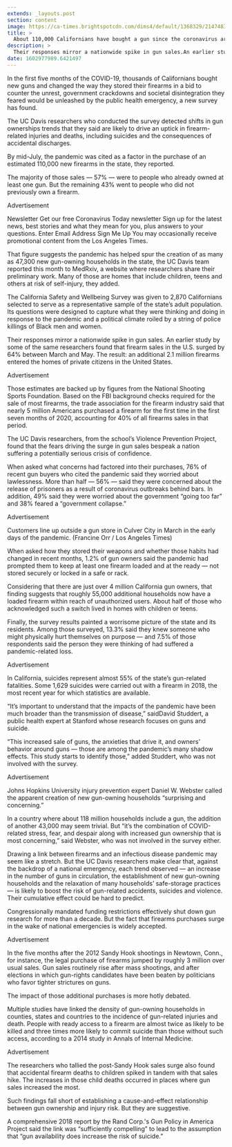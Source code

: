 ```yaml
--- 
extends: _layouts.post 
section: content 
image: https://ca-times.brightspotcdn.com/dims4/default/1368329/2147483647/strip/true/crop/3900x2048+0+276/resize/1200x630!/quality/90/?url=https%3A%2F%2Fcalifornia-times-brightspot.s3.amazonaws.com%2Ff8%2F6e%2F2df42b4245d1b3880ec7994f84c6%2Fla-photos-1staff-514948-me-0331-coronavirus-gun-sales-riverside-county-4-gmf.jpg 
title: > 
  About 110,000 Californians have bought a gun since the coronavirus arrived, study says 
description: > 
  Their responses mirror a nationwide spike in gun sales.An earlier study by some of the same researchers found that firearm sales in the U.S. surged by 64% between March and May.The result: an additional 2.1 million firearms entered the homes of private citizens in the United States.Gun sales routinely rise after mass shootings, and after elections in which gun-rights candidates have been beaten by politicians who favor tighter strictures on guns.The increases in those child deaths occurred in places where gun sales increased the most. 
date: 1602977989.6421497 
--- 
```

In the first five months of the COVID-19, thousands of Californians bought new guns and changed the way they stored their firearms in a bid to counter the unrest, government crackdowns and societal disintegration they feared would be unleashed by the public health emergency, a new survey has found.

The UC Davis researchers who conducted the survey detected shifts in gun ownerships trends that they said are likely to drive an uptick in firearm-related injuries and deaths, including suicides and the consequences of accidental discharges.

By mid-July, the pandemic was cited as a factor in the purchase of an estimated 110,000 new firearms in the state, they reported.

The majority of those sales — 57% — were to people who already owned at least one gun. But the remaining 43% went to people who did not previously own a firearm.

Advertisement

Newsletter Get our free Coronavirus Today newsletter Sign up for the latest news, best stories and what they mean for you, plus answers to your questions. Enter Email Address Sign Me Up You may occasionally receive promotional content from the Los Angeles Times.

That figure suggests the pandemic has helped spur the creation of as many as 47,300 new gun-owning households in the state, the UC Davis team reported this month to MedRxiv, a website where researchers share their preliminary work. Many of those are homes that include children, teens and others at risk of self-injury, they added.

The California Safety and Wellbeing Survey was given to 2,870 Californians selected to serve as a representative sample of the state’s adult population. Its questions were designed to capture what they were thinking and doing in response to the pandemic and a political climate roiled by a string of police killings of Black men and women.

Their responses mirror a nationwide spike in gun sales. An earlier study by some of the same researchers found that firearm sales in the U.S. surged by 64% between March and May. The result: an additional 2.1 million firearms entered the homes of private citizens in the United States.

Advertisement

Those estimates are backed up by figures from the National Shooting Sports Foundation. Based on the FBI background checks required for the sale of most firearms, the trade association for the firearm industry said that nearly 5 million Americans purchased a firearm for the first time in the first seven months of 2020, accounting for 40% of all firearms sales in that period.

The UC Davis researchers, from the school’s Violence Prevention Project, found that the fears driving the surge in gun sales bespeak a nation suffering a potentially serious crisis of confidence.

When asked what concerns had factored into their purchases, 76% of recent gun buyers who cited the pandemic said they worried about lawlessness. More than half — 56% — said they were concerned about the release of prisoners as a result of coronavirus outbreaks behind bars. In addition, 49% said they were worried about the government “going too far” and 38% feared a “government collapse.”

Advertisement

Customers line up outside a gun store in Culver City in March in the early days of the pandemic. (Francine Orr / Los Angeles Times)

When asked how they stored their weapons and whether those habits had changed in recent months, 1.2% of gun owners said the pandemic had prompted them to keep at least one firearm loaded and at the ready — not stored securely or locked in a safe or rack.

Considering that there are just over 4 million California gun owners, that finding suggests that roughly 55,000 additional households now have a loaded firearm within reach of unauthorized users. About half of those who acknowledged such a switch lived in homes with children or teens.

Finally, the survey results painted a worrisome picture of the state and its residents. Among those surveyed, 13.3% said they knew someone who might physically hurt themselves on purpose — and 7.5% of those respondents said the person they were thinking of had suffered a pandemic-related loss.

Advertisement

In California, suicides represent almost 55% of the state’s gun-related fatalities. Some 1,629 suicides were carried out with a firearm in 2018, the most recent year for which statistics are available.

“It’s important to understand that the impacts of the pandemic have been much broader than the transmission of disease,” saidDavid Studdert, a public health expert at Stanford whose research focuses on guns and suicide.

“This increased sale of guns, the anxieties that drive it, and owners’ behavior around guns — those are among the pandemic’s many shadow effects. This study starts to identify those,” added Studdert, who was not involved with the survey.

Advertisement

Johns Hopkins University injury prevention expert Daniel W. Webster called the apparent creation of new gun-owning households “surprising and concerning.”

In a country where about 118 million households include a gun, the addition of another 43,000 may seem trivial. But “it’s the combination of COVID-related stress, fear, and despair along with increased gun ownership that is most concerning,” said Webster, who was not involved in the survey either.

Drawing a link between firearms and an infectious disease pandemic may seem like a stretch. But the UC Davis researchers make clear that, against the backdrop of a national emergency, each trend observed — an increase in the number of guns in circulation, the establishment of new gun-owning households and the relaxation of many households’ safe-storage practices — is likely to boost the risk of gun-related accidents, suicides and violence. Their cumulative effect could be hard to predict.

Congressionally mandated funding restrictions effectively shut down gun research for more than a decade. But the fact that firearms purchases surge in the wake of national emergencies is widely accepted.

Advertisement

In the five months after the 2012 Sandy Hook shootings in Newtown, Conn., for instance, the legal purchase of firearms jumped by roughly 3 million over usual sales. Gun sales routinely rise after mass shootings, and after elections in which gun-rights candidates have been beaten by politicians who favor tighter strictures on guns.

The impact of those additional purchases is more hotly debated.

Multiple studies have linked the density of gun-owning households in counties, states and countries to the incidence of gun-related injuries and death. People with ready access to a firearm are almost twice as likely to be killed and three times more likely to commit suicide than those without such access, according to a 2014 study in Annals of Internal Medicine.

Advertisement

The researchers who tallied the post-Sandy Hook sales surge also found that accidental firearm deaths to children spiked in tandem with that sales hike. The increases in those child deaths occurred in places where gun sales increased the most.

Such findings fall short of establishing a cause-and-effect relationship between gun ownership and injury risk. But they are suggestive.

A comprehensive 2018 report by the Rand Corp.'s Gun Policy in America Project said the link was “sufficiently compelling” to lead to the assumption that “gun availability does increase the risk of suicide.”